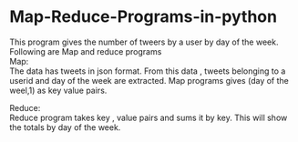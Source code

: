 # Map-Reduce-Programs-in-python</br>
This program gives the number of tweers by a user by day of the week. Following are Map and reduce programs</br>
Map:</br> 
The data has tweets in json format. From this data , tweets belonging to a userid and day of the week are extracted. Map programs gives (day of the weel,1) as key value pairs. 

Reduce:</br>
Reduce program takes key , value pairs and sums it by key. This will show the totals by day of the week.
